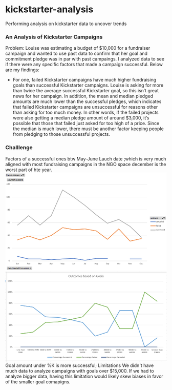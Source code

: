 # kickstarter-analysis
Performing analysis on kickstarter data to uncover trends
### An Analysis of Kickstarter Campaigns
Problem: Louise was estimating a budget of $10,000 for a fundraiser campaign and wanted to use past data to confirm that her goal and commitment pledge was in par with past campaings. I analyzed data to see if there were any specific factors that made a campaign successful. Below are my findings: 

* For one, failed Kickstarter campaigns have much higher fundraising goals than successful Kickstarter campaigns. Louise is asking for more than twice the average successful Kickstarter goal, so this isn’t great news for her campaign. In addition, the mean and median pledged amounts are much lower than the successful pledges, which indicates that failed Kickstarter campaigns are unsuccessful for reasons other than asking for too much money. In other words, if the failed projects were also getting a median pledge amount of around $3,000, it’s possible that those that failed just asked for too high of a price. Since the median is much lower, there must be another factor keeping people from pledging to those unsuccessful projects. 

### Challlenge
Factors of a successful ones btw May-June Lauch date ;which is very much aligned with most fundraising campaigns in the NGO space december is the worst part of hte year. 
![Timeline](/Outcomes%20Based%20on%20Launch%20Date.PNG)
![Launch Date](/Outcomes%20Based%20on%20Goal.PNG)
Goal amount under %K is more successful; 
Limitations
We didn't have much data to analyze campaigns with goals over $15,000. If we had to analyze bigger data, having this limitation would likely skew biases in favor of the smaller goal comapigns. 
